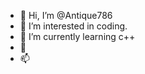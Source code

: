 - 👋 Hi, I’m @Antique786
- 👀 I’m interested in coding. 
- 🌱 I’m currently learning c++
- 💞️
- 📫 
<!---
Antique786/Antique786 is a ✨ special ✨ repository because its `README.md` (this file) appears on your GitHub profile.
You can click the Preview link to take a look at your changes.
--->
